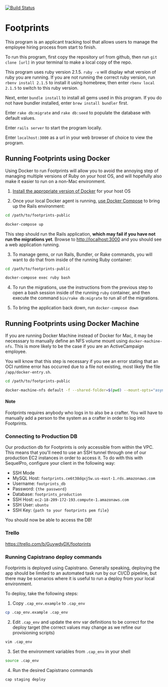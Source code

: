 [![Build Status](https://travis-ci.org/mongeeses/footprints-public.svg?branch=develop)](https://travis-ci.org/mongeeses/footprints-public)
# Footprints

This program is an applicant tracking tool that allows users to manage the employee hiring process from start to finish.

To run this program, first copy the repository url from github, then run
`git clone [url]` in your terminal to make a local copy of the repo.

This program uses ruby version 2.1.5.
`ruby -v` will display what version of ruby you are running.
	If you are not running the correct ruby version, run
	`rbenv install 2.1.5` to install it using homebrew, then enter
	`rbenv local 2.1.5` to switch to this ruby version.

Next, enter
`bundle install` to install all gems used in this program.
	If you do not have bundler installed, enter
	`brew install bundler` first.

Enter
`rake db:migrate` and `rake db:seed` to populate
the database with default values.

Enter
`rails server` to start the program locally.

Enter
`localhost:3000` as a url in your web browser of choice to view the program.

## Running Footprints using Docker

Using Docker to run Footprints will allow you to avoid the annoying step of
managing multiple versions of Ruby on your host OS, and will hopefully also
make it easier to run on a non-Mac environment.

1. [Install the appropriate version of Docker](https://www.docker.com/get-started) for your host OS

2. Once your local Docker agent is running, [use Docker Compose](https://docs.docker.com/compose/) to bring up the Rails environment:

```bash
cd /path/to/footprints-public

docker-compose up
``` 

This step should run the Rails application, **which may fail if you have not run the migrations yet**. Browse to [http://localhost:3000](http://localhost:3000) and you should see a web application running.

3. To manage gems, or run Rails, Bundler, or Rake commands, you will want to do that from inside of the running Ruby container:

```bash
cd /path/to/footprints-public

docker-compose exec ruby bash
```

4. To run the migrations, use the instructions from the previous step to open a bash session inside of the running `ruby` container, and then execute the command `bin/rake db:migrate` to run all of the migrations.

5. To bring the application back down, run `docker-compose down`

## Running Footprints using Docker Machine

If you are running Docker Machine instead of Docker for Mac, it may be necesssary
to manually define an NFS volume mount using `docker-machine-nfs`. This is more
likely to be the case if you are an ActiveCampaign employee.

You will know that this step is necessary if you see an error stating that an
OCI runtime error has occurred due to a file not existing, most likely the file
`/app/docker-entry.sh`.

```bash
cd /path/to/footprints-public

docker-machine-nfs default -f --shared-folder=$(pwd) --mount-opts="async,noatime,actimeo=1,nolock,vers=3,udp"
```

#### Note

Footprints requires anybody who logs in to also be a crafter. You will have to manually add a person to the system as a crafter in order to log into Footprints.

### Connecting to Production DB

Our production db for Footprints is only accessible from within the VPC. This means that you'll need to use an SSH tunnel through one of our production EC2 instances in order to access it. To do with this with SequelPro, configure your client in the following way:

* SSH Mode
* MySQL Host: `footprints.ce6t38dqxj5w.us-east-1.rds.amazonaws.com`
* Username: `footprints_db`
* Password: `{the password}`
* Database: `footprints_production`
* SSH Host: `ec2-18-209-172-193.compute-1.amazonaws.com`
* SSH User: `ubuntu`
* SSH Key: `{path to your footprints pem file}`

You should now be able to access the DB!

### Trello
https://trello.com/b/GuywdyDX/footprints

### Running Capistrano deploy commands

Footprints is deployed using Capistrano. Generally speaking, deploying the app
should be limited to an automated task run by our CI/CD pipeline, but there may
be scenarios where it is useful to run a deploy from your local environment.

To deploy, take the following steps:

1. Copy `.cap_env.example` to `.cap_env`

```bash
cp .cap_env.example .cap_env
```

2. Edit `.cap_env` and update the env var definitions to be correct for the deploy target (the correct values may change as we refine our provisioning scripts)

```bash
vim .cap_env
```

3. Set the environment variables from `.cap_env` in your shell

```bash
source .cap_env
```

4. Run the desired Capistrano commands

```bash
cap staging deploy
```
